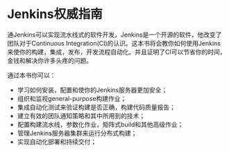 # Jenkins权威指南

通Jenkins可以实现流水线式的软件开发，Jenkins是一个开源的软件，他改变了团队对于Continuous Integration(CI)的认识。这本书将会教你如何使用Jenkins来使你的构建，集成，发布，开发流程自动化。并且证明了CI可以节省你的时间，金钱和解决你许多头疼的问题。

通过本书你可以：
- 学习如何安装，配置和使你的Jenkins服务器更加安全；
- 组织和监视general-purpose构建作业；
- 集成自动化测试来验证构建是否正确，构建代码质量报告；
- 建立有效的团队通知策略和其中所用到的技术；
- 配置构建流水线，参数化作业，矩阵式build和其他高级作业；
- 管理Jenkins服务器集群来运行分布式构建；
- 实现自动化部署和持续交付；



